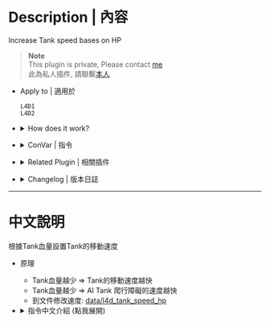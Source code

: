 # Description | 內容
Increase Tank speed bases on HP

> __Note__ <br/>
This plugin is private, Please contact [me](https://github.com/fbef0102/Game-Private_Plugin#私人插件列表-private-plugins-list)<br/>
此為私人插件, 請聯繫[本人](https://github.com/fbef0102/Game-Private_Plugin#私人插件列表-private-plugins-list)

* Apply to | 適用於
	```
	L4D1
	L4D2
	```

* <details><summary>How does it work?</summary>

	* The less Tank hp => the faster Tank movement speed
	* The less Tank hp => the faster AI Tank climb over obstacle speed
	* Modify speed in data: [data/l4d_tank_speed_hp](data/l4d_tank_speed_hp.cfg)
	* Apply to Human Tank Player
</details>

* <details><summary>ConVar | 指令</summary>

	* cfg/sourcemod/l4d_tank_speed_hp.cfg
		```php
		// 0=Plugin off, 1=Plugin on.
		l4d_tank_speed_hp_enable "1"
		```
</details>

* <details><summary>Related Plugin | 相關插件</summary>

	1. [skip_tank_taunt](https://github.com/fbef0102/Game-Private_Plugin/tree/main/skip_tank_taunt): Skip Tank Victory + Speed up Obstacle animation playback version
		* Tank爬行障礙物速度變快 + 略過咆哮勝利動畫
</details>

* <details><summary>Changelog | 版本日誌</summary>

	* v1.0 (2025-1-12)
		* Initial Release
</details>

- - - -
# 中文說明
根據Tank血量設置Tank的移動速度

* 原理
	* Tank血量越少 => Tank的移動速度越快
	* Tank血量越少 => AI Tank 爬行障礙的速度越快
	* 到文件修改速度: [data/l4d_tank_speed_hp](data/l4d_tank_speed_hp.cfg)

* <details><summary>指令中文介紹 (點我展開)</summary>

	* cfg/sourcemod/l4d_tank_speed_hp.cfg
		```php
		// 0=關閉插件, 1=啟動插件
		l4d_tank_speed_hp_enable "1"
		```
</details>
